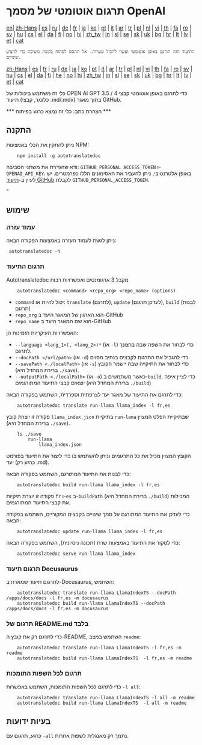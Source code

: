 
# תרגום אוטומטי של מסמך OpenAI

[en](../README.md)| [zh-Hans](/i18n/README_zh-Hans.md) | [es](/i18n/README_es.md) | [ru](/i18n/README_ru.md) | [de](/i18n/README_de.md) | [fr](/i18n/README_fr.md) | [ja](/i18n/README_ja.md) | [ko](/i18n/README_ko.md) | [pt](/i18n/README_pt.md) | [it](/i18n/README_it.md) | [ar](/i18n/README_ar.md) | [tr](/i18n/README_tr.md) | [pl](/i18n/README_pl.md) | [nl](/i18n/README_nl.md) | [vi](/i18n/README_vi.md) | [th](/i18n/README_th.md) | [fa](/i18n/README_fa.md) | [ro](/i18n/README_ro.md) | [sv](/i18n/README_sv.md) | [hu](/i18n/README_hu.md) | [cs](/i18n/README_cs.md) | [el](/i18n/README_el.md) | [da](/i18n/README_da.md) | [fi](/i18n/README_fi.md) | [no](/i18n/README_no.md) | [hi](/i18n/README_hi.md) | [zh_tw](/i18n/README_zh_tw.md) | [in](/i18n/README_in.md) | [sl](/i18n/README_sl.md) | [se](/i18n/README_se.md) | [sk](/i18n/README_sk.md) | [uk](/i18n/README_uk.md) | [bg](/i18n/README_bg.md) | [hr](/i18n/README_hr.md) | [lt](/i18n/README_lt.md) | [lv](/i18n/README_lv.md) | [et](/i18n/README_et.md) | [cat](/i18n/README_cat.md) 

```התיעוד הזה תורגם באופן אוטומטי ועשוי להכיל טעויות. אל תהסס לפתוח בקשת משיכה כדי להציע שינויים.```


 [zh-Hans](/i18n/README_zh-Hans.md) | [es](/i18n/README_es.md) |  [fr](/i18n/README_es.md) | [ru](/i18n/README_ru.md) | [de](/i18n/README_de.md) | [ja](/i18n/README_ja.md) | [ko](/i18n/README_ko.md) | [pt](/i18n/README_pt.md) | [it](/i18n/README_it.md) | [ar](/i18n/README_ar.md) | [tr](/i18n/README_tr.md) | [pl](/i18n/README_pl.md) | [nl](/i18n/README_nl.md) | [vi](/i18n/README_vi.md) | [th](/i18n/README_th.md) | [fa](/i18n/README_fa.md) | [ro](/i18n/README_ro.md) | [sv](/i18n/README_sv.md) | [hu](/i18n/README_hu.md) | [cs](/i18n/README_cs.md) | [el](/i18n/README_el.md) | [da](/i18n/README_da.md) | [fi](/i18n/README_fi.md) | [he](/i18n/README_he.md) | [no](/i18n/README_no.md) | [hi](/i18n/README_hi.md) | [zh_tw](/i18n/README_zh_tw.md) | [in](/i18n/README_in.md) | [sl](/i18n/README_sl.md) | [se](/i18n/README_se.md) | [sk](/i18n/README_sk.md) | [uk](/i18n/README_uk.md) | [bg](/i18n/README_bg.md) | [hr](/i18n/README_hr.md) | [lt](/i18n/README_lt.md) | [lv](/i18n/README_lv.md) | [et](/i18n/README_et.md) | [cat](/i18n/README_cat.md) 

כלי זה משתמש ביכולות של OPEN AI GPT 3.5 / 4 כדי לתרגם באופן אוטומטי קבצי תיעוד (כלומר, קבצי .md/.mdx) בתוך מאגר GitHub.

*** הצהרת כתב: כלי זה נמצא כרגע בפיתוח ***


## התקנה 

ניתן להתקין את הכלי באמצעות NPM:


```
    npm install -g autotranslatedoc
```

ודא שהגדרת את משתני הסביבה: `GITHUB_PERSONAL_ACCESS_TOKEN` ו- `OPENAI_API_KEY`. באופן אלטרנטיבי, ניתן להעביר את האסימונים הללו כפרמטרים. יש לעיין ב-[תיעוד GitHub](https://docs.github.com/en/github/authenticating-to-github/creating-a-personal-access-token) לקבלת `GITHUB_PERSONAL_ACCESS_TOKEN`.


"
## שימוש


### עמוד עזרה
ניתן לגשת לעמוד העזרה באמצעות הפקודה הבאה:
```
 autotranslatedoc -h
```
### תרגום התיעוד

Autotranslatedoc מקבל 3 ארגומנטים ואפשרויות רבות

```
    autotranslatedoc <command> <repo_org> <repo_name> (options)
```

- ```command``` יכול להיות או: ```translate``` (לתרגם), ```update``` (לעדכן תרגום), ```build``` (לבנות תרגום)
- ```repo_org``` הוא הארגון של המאגר היעד ב-GitHub
- ```repo_name``` הוא שם המאגר היעד ב-GitHub

האפשרויות העיקריות הזמינות הן:

- ```--language <lang_1>(, <lang_2>)*``` (או ```-l```) כדי לבחור את השפה שבה ברצונך לתרגם.
- ```--docPath </url/path>``` (או ```-d```) כדי להגביל את התרגום לקבצים בנתיב מסוים.
- ```--savePath <./localPath>``` (או ```-s```) כדי לבחור את התיקייה שבה יישמר הקובץ (ברירת המחדל היא ```./save```).
- ```--outputPath <./localPath>``` (או ```-o```) כאשר משתמשים ב-```build```, כדי לציין איפה יוצאים קבצי התיעוד המתורגמים (ברירת המחדל היא ```./build```)

כדי לתרגם את התיעוד של מאגר יעד לצרפתית וספרדית, השתמש בפקודה הבאה:
```
    autotranslatedoc translate run-llama llama_index -l fr,es
```

פקודה זו יוצרת קובץ `llama_index.json` בתיקיית `run-lama` שבתיקיית הפלט המצוין (ברירת המחדל היא `./save`).
```
    ls ./save
        run-llama
            llama_index.json 
```
הקובץ המצוין מכיל את כל התרגומים וניתן להשתמש בו כדי ליצור את התיעוד בפורמט יעד (כרגע רק .md).

כדי לבנות את התיעוד המתורגם, השתמש בפקודה הבאה:

```
    autotranslatedoc build run-llama llama_index -l fr,es
```

פקודה זו יוצרת תיקיות `fr` ו-`es` ב-`buildPath` (ברירת המחדל היא `./build`) המכילות את קבצי התיעוד המתורגמים.

כדי לעדכן את התיעוד המתורגם על סמך שינויים בקבצים המקוריים, השתמש בפקודה הבאה:

```
    autotranslatedoc update run-llama llama_index -l fr,es
```

כדי לסקור את התיעוד באמצעות שרת (תכונה ניסיונית), השתמש בפקודה הבאה:
```
    autotranslatedoc serve run-llama llama_index
```
### תרגום תיעוד Docusaurus

לתרגום תיעוד שמארח ב-Docusaurus, השתמש:

```
    autotranslatedoc translate run-llama LlamaIndexTS --docPath /apps/docs/docs -l fr,es -m docusaurus
    autotranslatedoc build run-llama LlamaIndexTS --docPath /apps/docs/docs -l fr,es -m docusaurus
```
### תרגום של README.md בלבד

כדי לתרגם רק את קובץ ה-README, השתמש במצב `readme`:

```
    autotranslatedoc translate run-llama LlamaIndexTS -l fr,es -m readme
    autotranslatedoc build run-llama LlamaIndexTS  -l fr,es -m readme
```
### תרגום לכל השפות התומכות

כדי לתרגם לכל השפות התומכות, השתמש באפשרות `-l all`:

```
    autotranslatedoc translate run-llama LlamaIndexTS -l all -m readme
    autotranslatedoc build run-llama LlamaIndexTS  -l all -m readme
```
## בעיות ידועות

כרגע, תרגום עם `-all` נתמך רק מאנגלית לשפות אחרות.

